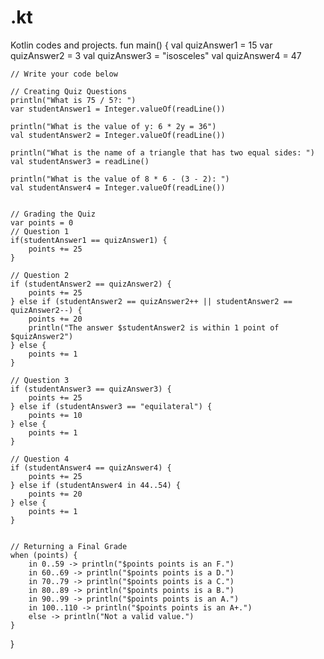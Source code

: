 # .kt
Kotlin codes and projects.
fun main() {
    val quizAnswer1 = 15
    var quizAnswer2 = 3
    val quizAnswer3 = "isosceles"
    val quizAnswer4 = 47

    // Write your code below
    
    // Creating Quiz Questions
    println("What is 75 / 5?: ")
    var studentAnswer1 = Integer.valueOf(readLine())

    println("What is the value of y: 6 * 2y = 36")
    val studentAnswer2 = Integer.valueOf(readLine())

    println("What is the name of a triangle that has two equal sides: ")
    val studentAnswer3 = readLine()

    println("What is the value of 8 * 6 - (3 - 2): ")
    val studentAnswer4 = Integer.valueOf(readLine())


    // Grading the Quiz
    var points = 0
    // Question 1
    if(studentAnswer1 == quizAnswer1) {
        points += 25
    }

    // Question 2
    if (studentAnswer2 == quizAnswer2) {
        points += 25
    } else if (studentAnswer2 == quizAnswer2++ || studentAnswer2 == quizAnswer2--) {
        points += 20
        println("The answer $studentAnswer2 is within 1 point of $quizAnswer2")
    } else {
        points += 1
    }

    // Question 3
    if (studentAnswer3 == quizAnswer3) {
        points += 25
    } else if (studentAnswer3 == "equilateral") {
        points += 10
    } else {
        points += 1
    }

    // Question 4
    if (studentAnswer4 == quizAnswer4) {
        points += 25
    } else if (studentAnswer4 in 44..54) {
        points += 20
    } else {
        points += 1
    }


    // Returning a Final Grade
    when (points) {
        in 0..59 -> println("$points points is an F.")
        in 60..69 -> println("$points points is a D.")
        in 70..79 -> println("$points points is a C.")
        in 80..89 -> println("$points points is a B.")
        in 90..99 -> println("$points points is an A.")
        in 100..110 -> println("$points points is an A+.")
        else -> println("Not a valid value.")
    }
}
